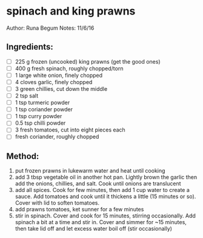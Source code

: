 # spinach and king prawns
Author: Runa Begum
Notes: 11/6/16

## Ingredients:
- [ ] 225 g frozen (uncooked) king prawns (get the good ones)
- [ ] 400 g fresh spinach, roughly chopped/torn
- [ ] 1 large white onion, finely chopped
- [ ] 4 cloves garlic, finely chopped
- [ ] 3 green chillies, cut down the middle
- [ ] 2 tsp salt
- [ ] 1 tsp turmeric powder
- [ ] 1 tsp coriander powder
- [ ] 1 tsp curry powder
- [ ] 0.5 tsp chilli powder
- [ ] 3 fresh tomatoes, cut into eight pieces each
- [ ] fresh coriander, roughly chopped

## Method:
1. put frozen prawns in lukewarm water and heat until cooking
2. add 3 tbsp vegetable oil in another hot pan. Lightly brown the garlic then add the onions, chillies, and salt. Cook until onions are translucent
3. add all spices. Cook for few minutes, then add 1 cup water to create a sauce. Add tomatoes and cook until it thickens a little (15 minutes or so). Cover with lid to soften tomatoes.
4. add prawns tomatoes, ket sunner for a few minutes
5. stir in spinach. Cover and cook for 15 minutes, stirring occasionally. Add spinach a bit at a time and stir in. Cover and simmer for ~15 minutes, then take lid off and let excess water boil off (stir occasionally)